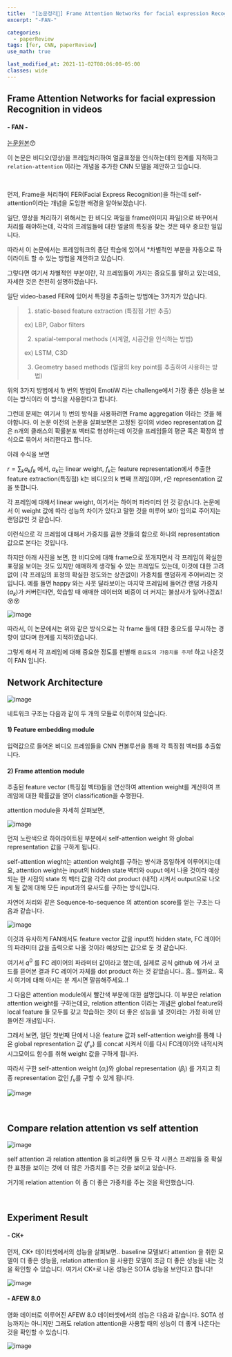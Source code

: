 ```yaml
---
title:  "[논문정리📃] Frame Attention Networks for facial expression Recognition in videos"
excerpt: "-FAN-"

categories:
  - paperReview
tags: [fer, CNN, paperReview]
use_math: true

last_modified_at: 2021-11-02T08:06:00-05:00
classes: wide
---
```


## Frame Attention Networks for facial expression Recognition in videos
#### - FAN - 

[논문원본](https://arxiv.org/pdf/1907.00193.pdf)😙


이 논문은 비디오(영상)을 프레임처리하여 얼굴표정을 인식하는데의 한계를 지적하고 `relation-attention` 이라는 개념을 추가한 CNN 모델을 제안하고 있습니다.

<br>

먼저, Frame을 처리하여 FER(Facial Express Recognition)을 하는데 self-attention이라는 개념을 도입한 배경을 알아보겠습니다.

일단, 영상을 처리하기 위해서는 한 비디오 파일을 frame(이미지 파일)으로 바꾸어서 처리를 해야하는데, 각각의 프레임들에 대한 얼굴의 특징을 찾는 것은 매우 중요한 일입니다. 

따라서 이 논문에서는 프레임워크의 종단 학습에 있어서 *차별적인 부분을 자동으로 하이라이트 할 수 있는 방법을 제안하고 있습니다.

그렇다면 여기서 차별적인 부분이란, 각 프레임들이 가지는 중요도를 말하고 있는데요, 자세한 것은 천천히 설명하겠습니다. 

일단 video-based FER에 있어서 특징을 추출하는 방법에는 3가지가 있습니다.

> 1) static-based feature extraction (특징점 기반 추출)
>  
>  ex) LBP, Gabor filters 
> 
> 2) spatial-temporal methods (시계열, 시공간을 인식하는 방법)
>
>  ex) LSTM, C3D
> 
> 3) Geometry based methods (얼굴의 key point를 추출하여 사용하는 방법)

위의 3가지 방법에서 1) 번의 방법이 EmotiW 라는 challenge에서 가장 좋은 성능을 보이는 방식이라 이 방식을 사용한다고 합니다.

그런데 문제는 여기서 1) 번의 방식을 사용하려면 Frame aggregation 이라는 것을 해야합니다. 이 논문 이전의 논문을 살펴보면은 고정된 길이의
video representation 값은 n개의 클래스의 확률분포 벡터로 형성하는데 이것을 프레임들의 평균 혹은 확장의 방식으로 묶어서 처리한다고 합니다.

아래 수식을 보면

$r=\sum_k a_kf_k$  에서, $a_k$는 linear weight, $f_k$는 feature representation에서 추출한 feature extraction(특징점) k는 비디오의 k 번째 프레임이며, 
$r$은 representation 값을 뜻합니다.

각 프레임에 대해서 linear weight, 여기서는 하이퍼 파라미터 인 것 같습니다. 논문에서 이 weight 값에 따라 성능의 차이가 있다고 말한 것을 미루어 보아 임의로 주어지는 랜덤값인 것 같습니다.

이런식으로 각 프레임에 대해서 가중치를 곱한 것들의 합으로 하나의 representation 값으로 본다는 것입니다.

하지만 아래 사진을 보면, 한 비디오에 대해 frame으로 쪼개지면서 각 프레임이 확실한 표정을 보이는 것도 있지만 애매하게 생각될 수 있는 프레임도 있는데, 
이것에 대한 고려 없이 (각 프레임의 표정의 확실한 정도와는 상관없이) 가중치를 랜덤하게 주어버리는 것입니다. 예를 들면 happy 와는 사뭇 달라보이는 
마지막 프레임에 들어간 랜덤 가중치($a_k$)가 커버린다면, 학습할 때 애매한 데이터의 비중이 더 커지는 불상사가 일어나겠죠!😵😵

![image](https://user-images.githubusercontent.com/53431568/139844228-03f656b0-98b2-4ade-a78f-45be59ab5fb7.png)


따라서, 이 논문에서는 위와 같은 방식으로는 각 frame 들에 대한 중요도를 무시하는 경향이 있다며 한계를 지적하였습니다.

그렇게 해서 각 프레임에 대해 중요한 정도를 판별해 `중요도의 가중치를 주자`! 하고 나온것이 FAN 입니다.


## Network Architecture

![image](https://user-images.githubusercontent.com/53431568/139845144-81277f86-5eef-4a41-85a1-572ee9745962.png)

네트워크 구조는 다음과 같이 두 개의 모듈로 이루어져 있습니다.

#### 1) Feature embedding module

입력값으로 들어온 비디오 프레임들을 CNN 컨볼루션을 통해 각 특징점 벡터를 추출합니다.

#### 2) Frame attention module

추출된 feature vector (특징점 벡터)들을 연산하여 attention weight를 계산하여 프레임에 대한 확률값을 얻어 classification을 수행한다.

attention module을 자세히 살펴보면,

![image](https://user-images.githubusercontent.com/53431568/139846857-1a391cdb-3c77-41dc-be34-75ed2608e3c2.png)

먼저 노란색으로 하이라이트된 부분에서 self-attention weight 와 global representation 값을 구하게 됩니다.

self-attention wieght는 attention weight를 구하는 방식과 동일하게 이루어지는데요, attention weight는 input의 hidden state 벡터와 ouput 에서 나올 것이라 예상되는
한 시점의 state 의 벡터 값을 각각 dot product (내적) 시켜서 output으로 나오게 될 값에 대해 모든 input과의 유사도를 구하는 방식입니다.

자연어 처리와 같은 Sequence-to-sequence 의 attention score를 얻는 구조는 다음과 같습니다.

![image](https://user-images.githubusercontent.com/53431568/139848061-ea286f8d-cfaa-4b2f-b6b6-23e9ac48cd4a.png)


이것과 유사하게 FAN에서도 feature vector 값을 input의 hidden state, FC 레이어의 파라미터 값을 출력으로 나올 것이라 예상되는 값으로 둔 것 같습니다.

여기서 $q^0$ 를 FC 레이어의 파라미터 값이라고 했는데, 실제로 공식 github 에 가서 코드를 뜯어본 결과 FC 레이어 자체를 dot product 하는 것 같았습니다.. 흠.. 뭘까요..
혹시 여기에 대해 아시는 분 계시면 말씀해주세요..!


그 다음은 attention module에서 빨간색 부분에 대한 설명입니다. 이 부분은 relation attention weight를 구하는데요, relation attention 이라는 개념은 global feature와
local feature 둘 모두를 갖고 학습하는 것이 더 좋은 성능을 낼 것이라는 가정 하에 만들어진 개념입니다.

그래서 보면, 일단 첫번째 단에서 나온 feature 값과 self-attention weight를 통해 나온 global representation 값 ($f\prime_v$) 를 concat 시켜서 이를 다시 FC레이어와 내적시켜 시그모이드 
함수를 취해  weight 값을 구하게 됩니다. 

따라서 구한 self-attention weight ($\alpha_i$)와 global representation ($\beta_i$) 를 가지고 최종 representation 값인 $f_v$를 구할 수 있게 됩니다.

![image](https://user-images.githubusercontent.com/53431568/139848667-8fbbfde8-66b8-403a-906b-64558d2e69f3.png)


<br>

## Compare relation attention vs self attention 

![image](https://user-images.githubusercontent.com/53431568/139850179-ed478368-85cc-4dc8-bafd-d461f57bfc53.png)

self attention 과 relation attention 을 비교하면 둘 모두 각 시퀀스 프레임들 중 확실한 표정을 보이는 것에 더 많은 가중치를 주는 것을 보이고 있습니다.

거기에 relation attention 이 좀 더 좋은 가중치를 주는 것을 확인했습니다.

<br>

## Experiment Result

 #### - CK+
 
 먼저, CK+ 데이터셋에서의 성능을 살펴보면.. baseline 모델보다 attention 을 취한 모델이 더 좋은 성능을, relation attention 을 사용한 모델이 조금 더 좋은 성능을 내는 것을
 확인할 수 있습니다. 여기서 CK+로 나온 성능은 SOTA 성능을 보인다고 합니다!
 
 
![image](https://user-images.githubusercontent.com/53431568/139851794-587f778e-303e-4e4c-9d20-5e3ccdc6b5af.png)




#### - AFEW 8.0 

영화 데이터로 이루어진 AFEW 8.0 데이터셋에서의 성능은 다음과 같습니다. SOTA 성능까지는 아니지만 그래도 relation attention을 사용할 때의 성능이 더 좋게 나온다는 것을 확인할 수 있습니다.

![image](https://user-images.githubusercontent.com/53431568/139852137-c542a8c7-8a40-4d94-8031-b761cb446fa2.png)



